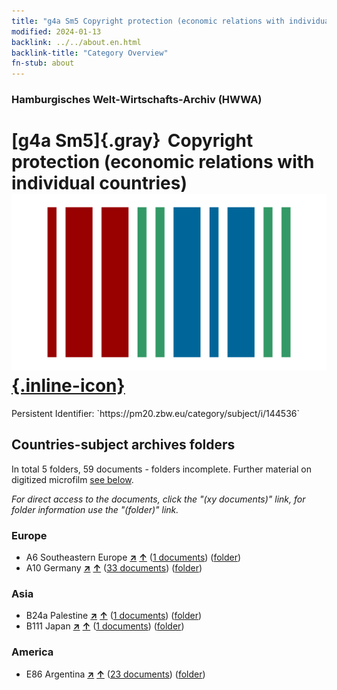 ```yaml
---
title: "g4a Sm5 Copyright protection (economic relations with individual countries)"
modified: 2024-01-13
backlink: ../../about.en.html
backlink-title: "Category Overview"
fn-stub: about
---
```


### Hamburgisches Welt-Wirtschafts-Archiv (HWWA)

# [g4a Sm5]{.gray}&#8201; Copyright protection (economic relations with individual countries) &#160; [![Wikidata](/images/Wikidata-logo.svg "Wikidata"){.inline-icon}](http://www.wikidata.org/entity/Q104700035)

<div class="hint">Persistent Identifier: `https://pm20.zbw.eu/category/subject/i/144536`</div>







## Countries-subject archives folders







In total 5 folders, 59 documents - folders incomplete. Further material on digitized microfilm [see below](#filmsections).

_For direct access to the documents, click the "(xy documents)" link, for folder information use the "(folder)" link._



### Europe

- A6 Southeastern Europe [**&nearr;**](../../../geo/i/140900/about.en.html "Southeastern Europe (all folders)") [**&uarr;**](../../../geo/about.en.html#A6 "Country category system") (<a href="https://pm20.zbw.eu/iiifview/folder/sh/140900,144536" title="about: Southeastern Europe : Copyright protection (economic relations with individual countries)" target="_blank">1 documents</a>) ([folder](../../../../folder/sh/1409xx/140900/1445xx/144536/about.en.html))
- A10 Germany [**&nearr;**](../../../geo/i/126128/about.en.html "Germany (all folders)") [**&uarr;**](../../../geo/about.en.html#A10 "Country category system") (<a href="https://pm20.zbw.eu/iiifview/folder/sh/126128,144536" title="about: Germany : Copyright protection (economic relations with individual countries)" target="_blank">33 documents</a>) ([folder](../../../../folder/sh/1261xx/126128/1445xx/144536/about.en.html))

### Asia

- B24a Palestine [**&nearr;**](../../../geo/i/141115/about.en.html "Palestine (all folders)") [**&uarr;**](../../../geo/about.en.html#B24a "Country category system") (<a href="https://pm20.zbw.eu/iiifview/folder/sh/141115,144536" title="about: Palestine : Copyright protection (economic relations with individual countries)" target="_blank">1 documents</a>) ([folder](../../../../folder/sh/1411xx/141115/1445xx/144536/about.en.html))
- B111 Japan [**&nearr;**](../../../geo/i/141272/about.en.html "Japan (all folders)") [**&uarr;**](../../../geo/about.en.html#B111 "Country category system") (<a href="https://pm20.zbw.eu/iiifview/folder/sh/141272,144536" title="about: Japan : Copyright protection (economic relations with individual countries)" target="_blank">1 documents</a>) ([folder](../../../../folder/sh/1412xx/141272/1445xx/144536/about.en.html))

### America

- E86 Argentina [**&nearr;**](../../../geo/i/141692/about.en.html "Argentina (all folders)") [**&uarr;**](../../../geo/about.en.html#E86 "Country category system") (<a href="https://pm20.zbw.eu/iiifview/folder/sh/141692,144536" title="about: Argentina : Copyright protection (economic relations with individual countries)" target="_blank">23 documents</a>) ([folder](../../../../folder/sh/1416xx/141692/1445xx/144536/about.en.html))



<a id="filmsections" />













